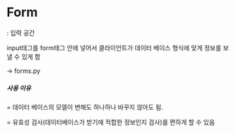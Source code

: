 # Form

: 입력 공간

input태그를 form태그 안에 넣어서 클라이언트가 데이터 베이스 형식에 맞게 정보를 보낼 수 있게 함

-> forms.py

##### 사용 이유

= 데이터 베이스의 모델이 변해도 하나하나 바꾸지 않아도 됨.

= 유효성 검사(데이터베이스가 받기에 적합한 정보인지 검사)를 편하게 할 수 있음

